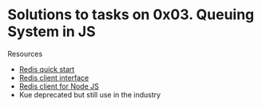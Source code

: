 # Solutions to tasks on 0x03. Queuing System in JS

Resources

- [Redis quick start](https://redis.io/docs/getting-started/tutorial/)
- [Redis client interface](https://redis.io/docs/manual/cli/)
- [Redis client for Node JS](https://github.com/redis/node-redis)
- Kue deprecated but still use in the industry

